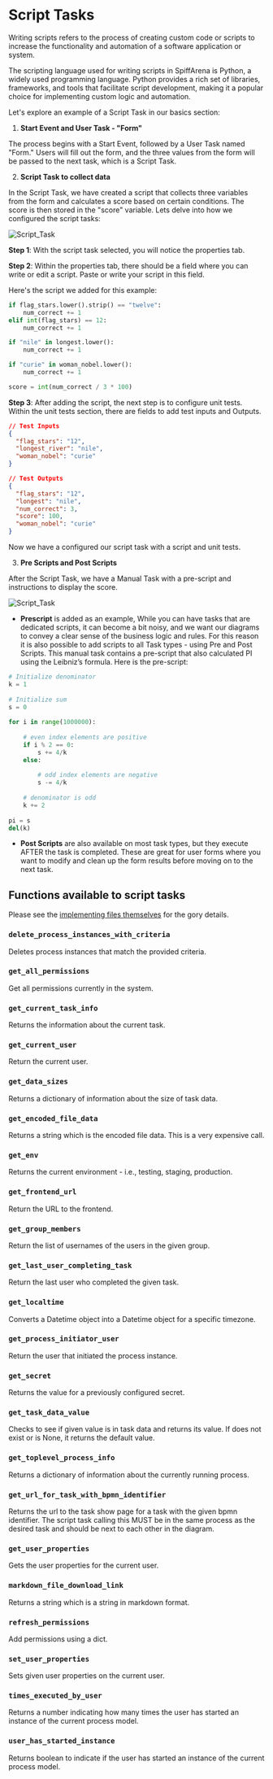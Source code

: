 # Script Tasks
Writing scripts refers to the process of creating custom code or scripts to increase the functionality and automation of a software application or system. 

The scripting language used for writing scripts in SpiffArena is  Python, a widely used programming language. Python provides a rich set of libraries, frameworks, and tools that facilitate script development, making it a popular choice for implementing custom logic and automation.

Let's explore an example of a Script Task in our basics section:

1. **Start Event and User Task - "Form"**

The process begins with a Start Event, followed by a User Task named "Form." Users will fill out the form, and the three values from the form will be passed to the next task, which is a Script Task.

2. **Script Task to collect data**

In the Script Task, we have created a script that collects three variables from the form and calculates a score based on certain conditions. The score is then stored in the "score" variable. Lets delve into how we configured the script tasks:

![Script_Task](images/Script_task_example.png)

**Step 1**: With the script task selected, you will notice the properties tab. 

**Step 2**: Within the properties tab, there should be a field where you can write or edit a script. Paste or write your script in this field.

Here's the script we added for this example:

``` python
if flag_stars.lower().strip() == "twelve":
    num_correct += 1
elif int(flag_stars) == 12:
    num_correct += 1

if "nile" in longest.lower():
    num_correct += 1

if "curie" in woman_nobel.lower():
    num_correct += 1

score = int(num_correct / 3 * 100)
```
**Step 3**: After adding the script, the next step is to configure unit tests. Within the unit tests section, there are fields to add test inputs and Outputs.

``` json
// Test Inputs
{
  "flag_stars": "12",
  "longest_river": "nile",
  "woman_nobel": "curie"
}

// Test Outputs
{
  "flag_stars": "12",
  "longest": "nile",
  "num_correct": 3,
  "score": 100,
  "woman_nobel": "curie"
}
```
Now we have a configured our script task with a script and unit tests.

3. **Pre Scripts and Post Scripts**

After the Script Task, we have a Manual Task with a pre-script and instructions to display the score. 

![Script_Task](images/Pre-post_scripts.png)

- **Prescript** is added as an example, While you can have tasks that are dedicated scripts, it can become a bit noisy, and we want our diagrams to convey a clear sense of the business logic and rules. For this reason it is also possible to add scripts to all Task types - using Pre and Post Scripts. This manual task contains a pre-script that also calculated PI using the Leibniz’s formula. Here is the pre-script:

``` python
# Initialize denominator
k = 1
 
# Initialize sum
s = 0
 
for i in range(1000000):
 
    # even index elements are positive
    if i % 2 == 0:
        s += 4/k
    else:
 
        # odd index elements are negative
        s -= 4/k
 
    # denominator is odd
    k += 2
     
pi = s
del(k)
```

- **Post Scripts** are also available on most task types, but they execute AFTER the task is completed. These are great for user forms where you want to modify and clean up the form results before moving on to the next task.

## Functions available to script tasks

Please see the [implementing files themselves](https://github.com/sartography/spiff-arena/tree/main/spiffworkflow-backend/src/spiffworkflow_backend/scripts) for the gory details.

### `delete_process_instances_with_criteria`
Deletes process instances that match the provided criteria.

### `get_all_permissions`
Get all permissions currently in the system.

### `get_current_task_info`
Returns the information about the current task.

### `get_current_user`
Return the current user.

### `get_data_sizes`
Returns a dictionary of information about the size of task data.

### `get_encoded_file_data`
Returns a string which is the encoded file data. This is a very expensive call.

### `get_env`
Returns the current environment - i.e., testing, staging, production.

### `get_frontend_url`
Return the URL to the frontend.

### `get_group_members`
Return the list of usernames of the users in the given group.

### `get_last_user_completing_task`
Return the last user who completed the given task.

### `get_localtime`
Converts a Datetime object into a Datetime object for a specific timezone.

### `get_process_initiator_user`
Return the user that initiated the process instance.

### `get_secret`
Returns the value for a previously configured secret.

### `get_task_data_value`
Checks to see if given value is in task data and returns its value.
If does not exist or is None, it returns the default value.

### `get_toplevel_process_info`
Returns a dictionary of information about the currently running process.

### `get_url_for_task_with_bpmn_identifier`
Returns the url to the task show page for a task with the given bpmn identifier.
The script task calling this MUST be in the same process as the desired task and should be next to each other in the diagram.

### `get_user_properties`
Gets the user properties for the current user.

### `markdown_file_download_link`
Returns a string which is a string in markdown format.

### `refresh_permissions`
Add permissions using a dict.

### `set_user_properties`
Sets given user properties on the current user.

### `times_executed_by_user`
Returns a number indicating how many times the user has started an instance of the current process model.

### `user_has_started_instance`
Returns boolean to indicate if the user has started an instance of the current process model.
